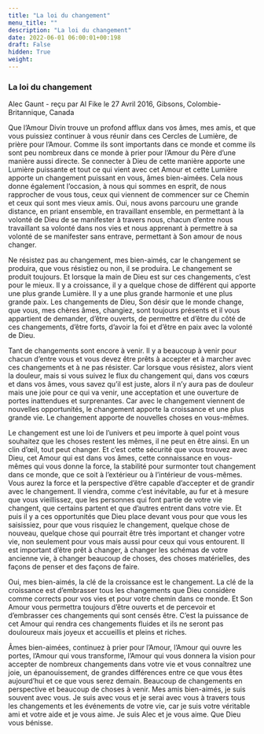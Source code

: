 ```yaml
---
title: "La loi du changement"
menu_title: ""
description: "La loi du changement"
date: 2022-06-01 06:00:01+00:198
draft: False
hidden: True
weight:
---
```

### La loi du changement

Alec Gaunt - reçu par Al Fike le 27 Avril 2016, Gibsons, Colombie-Britannique, Canada

Que l’Amour Divin trouve un profond afflux dans vos âmes, mes amis, et que vous puissiez continuer à vous réunir dans ces Cercles de Lumière, de prière pour l’Amour. Comme ils sont importants dans ce monde et comme ils sont peu nombreux dans ce monde à prier pour l’Amour du Père d’une manière aussi directe. Se connecter à Dieu de cette manière apporte une Lumière puissante et tout ce qui vient avec cet Amour et cette Lumière apporte un changement puissant en vous, âmes bien-aimées. Cela nous donne également l’occasion, à nous qui sommes en esprit, de nous rapprocher de vous tous, ceux qui viennent de commencer sur ce Chemin et ceux qui sont mes vieux amis. Oui, nous avons parcouru une grande distance, en priant ensemble, en travaillant ensemble, en permettant à la volonté de Dieu de se manifester à travers nous, chacun d’entre nous travaillant sa volonté dans nos vies et nous apprenant à permettre à sa volonté de se manifester sans entrave, permettant à Son amour de nous changer.

Ne résistez pas au changement, mes bien-aimés, car le changement se produira, que vous résistiez ou non, il se produira. Le changement se produit toujours. Et lorsque la main de Dieu est sur ces changements, c’est pour le mieux. Il y a croissance, il y a quelque chose de différent qui apporte une plus grande Lumière. Il y a une plus grande harmonie et une plus grande paix. Les changements de Dieu, Son désir que le monde change, que vous, mes chères âmes, changiez, sont toujours présents et il vous appartient de demander, d’être ouverts, de permettre et d’être du côté de ces changements, d’être forts, d’avoir la foi et d’être en paix avec la volonté de Dieu.

Tant de changements sont encore à venir. Il y a beaucoup à venir pour chacun d’entre vous et vous devez être prêts à accepter et à marcher avec ces changements et à ne pas résister. Car lorsque vous résistez, alors vient la douleur, mais si vous suivez le flux du changement qui, dans vos cœurs et dans vos âmes, vous savez qu’il est juste, alors il n’y aura pas de douleur mais une joie pour ce qui va venir, une acceptation et une ouverture de portes inattendues et surprenantes. Car avec le changement viennent de nouvelles opportunités, le changement apporte la croissance et une plus grande vie. Le changement apporte de nouvelles choses en vous-mêmes.

Le changement est une loi de l’univers et peu importe à quel point vous souhaitez que les choses restent les mêmes, il ne peut en être ainsi. En un clin d’œil, tout peut changer. Et c’est cette sécurité que vous trouvez avec Dieu, cet Amour qui est dans vos âmes, cette connaissance en vous-mêmes qui vous donne la force, la stabilité pour surmonter tout changement dans ce monde, que ce soit à l’extérieur ou à l’intérieur de vous-mêmes. Vous aurez la force et la perspective d’être capable d’accepter et de grandir avec le changement. Il viendra, comme c’est inévitable, au fur et à mesure que vous vieillissez, que les personnes qui font partie de votre vie changent, que certains partent et que d’autres entrent dans votre vie. Et puis il y a ces opportunités que Dieu place devant vous pour que vous les saisissiez, pour que vous risquiez le changement, quelque chose de nouveau, quelque chose qui pourrait être très important et changer votre vie, non seulement pour vous mais aussi pour ceux qui vous entourent. Il est important d’être prêt à changer, à changer les schémas de votre ancienne vie, à changer beaucoup de choses, des choses matérielles, des façons de penser et des façons de faire.

Oui, mes bien-aimés, la clé de la croissance est le changement. La clé de la croissance est d’embrasser tous les changements que Dieu considère comme corrects pour vos vies et pour votre chemin dans ce monde. Et Son Amour vous permettra toujours d’être ouverts et de percevoir et d’embrasser ces changements qui sont censés être. C’est la puissance de cet Amour qui rendra ces changements fluides et ils ne seront pas douloureux mais joyeux et accueillis et pleins et riches.

Âmes bien-aimées, continuez à prier pour l’Amour, l’Amour qui ouvre les portes, l’Amour qui vous transforme, l’Amour qui vous donnera la vision pour accepter de nombreux changements dans votre vie et vous connaîtrez une joie, un épanouissement, de grandes différences entre ce que vous êtes aujourd’hui et ce que vous serez demain. Beaucoup de changements en perspective et beaucoup de choses à venir. Mes amis bien-aimés, je suis souvent avec vous. Je suis avec vous et je serai avec vous à travers tous les changements et les événements de votre vie, car je suis votre véritable ami et votre aide et je vous aime. Je suis Alec et je vous aime. Que Dieu vous bénisse.



